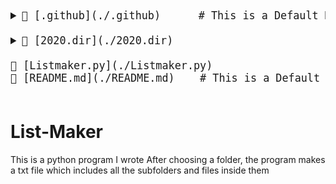 <big><pre>
<details style="padding-left: 0px"> <summary>📂 [.github](./.github)      # This is a Default Markdownoooo</summary>
<details style="padding-left: 16px"> <summary>📂 [workflows](./.github/workflows) </summary>
📄 [pythonpackage.yml](./.github/workflows/pythonpackage.yml) # new</details></details>
<details style="padding-left: 0px"> <summary>📂 [2020.dir](./2020.dir) </summary>
📄 [abc.txt](./2020.dir/abc.txt) </details>
📄 [Listmaker.py](./Listmaker.py)
📄 [README.md](./README.md)    # This is a Default Comment!<br/>
</pre></big>

# List-Maker

This is a python program I wrote
After choosing a folder, the program makes a txt file which includes all the subfolders and files inside them


